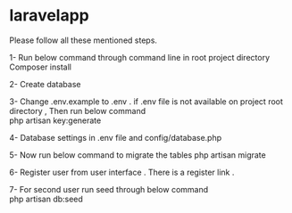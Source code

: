 # laravelapp
Please follow all these mentioned steps.

1- Run below command through command line in root project directory 
       Composer install  

2- Create database  

3- Change .env.example to .env . if .env file is not available on project root directory , Then run below command       
       php artisan key:generate  

4- Database settings in .env file and config/database.php  

5- Now  run below command to migrate the tables 
        php artisan migrate 

6- Register user from user interface . There is a register link .

7- For second user run seed through below command  
        php artisan db:seed

